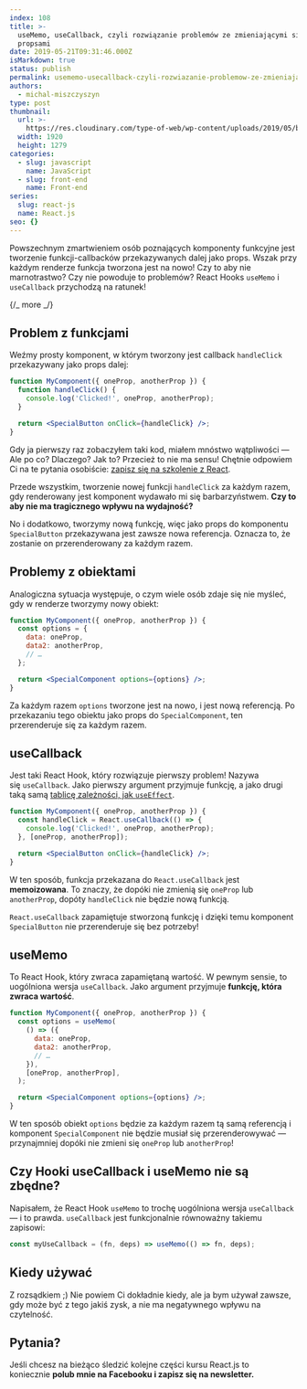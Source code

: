 ```yaml
---
index: 108
title: >-
  useMemo, useCallback, czyli rozwiązanie problemów ze zmieniającymi się
  propsami
date: 2019-05-21T09:31:46.000Z
isMarkdown: true
status: publish
permalink: usememo-usecallback-czyli-rozwiazanie-problemow-ze-zmieniajacymi-sie-propsami
authors:
  - michal-miszczyszyn
type: post
thumbnail:
  url: >-
    https://res.cloudinary.com/type-of-web/wp-content/uploads/2019/05/blue-blur-bright-1323594.jpg
  width: 1920
  height: 1279
categories:
  - slug: javascript
    name: JavaScript
  - slug: front-end
    name: Front-end
series:
  slug: react-js
  name: React.js
seo: {}
---
```


Powszechnym zmartwieniem osób poznających komponenty funkcyjne jest tworzenie funkcji-callbacków przekazywanych dalej jako props. Wszak przy każdym renderze funkcja tworzona jest na nowo! Czy to aby nie marnotrastwo? Czy nie powoduje to problemów? React Hooks `useMemo` i `useCallback` przychodzą na ratunek!

{/_ more _/}

## Problem z funkcjami

Weźmy prosty komponent, w którym tworzony jest callback `handleClick` przekazywany jako props dalej:

```jsx
function MyComponent({ oneProp, anotherProp }) {
  function handleClick() {
    console.log('Clicked!', oneProp, anotherProp);
  }

  return <SpecialButton onClick={handleClick} />;
}
```

Gdy ja pierwszy raz zobaczyłem taki kod, miałem mnóstwo wątpliwości — Ale po co? Dlaczego? Jak to? Przecież to nie ma sensu! Chętnie odpowiem Ci na te pytania osobiście: <a href="https://szkolenia.typeofweb.com/" target="_blank">zapisz się na szkolenie z React</a>.

Przede wszystkim, tworzenie nowej funkcji `handleClick` za każdym razem, gdy renderowany jest komponent wydawało mi się barbarzyństwem. **Czy to aby nie ma tragicznego wpływu na wydajność?**

No i dodatkowo, tworzymy nową funkcję, więc jako props do komponentu `SpecialButton` przekazywana jest zawsze nowa referencja. Oznacza to, że zostanie on przerenderowany za każdym razem.

## Problemy z obiektami

Analogiczna sytuacja występuje, o czym wiele osób zdaje się nie myśleć, gdy w renderze tworzymy nowy obiekt:

```jsx
function MyComponent({ oneProp, anotherProp }) {
  const options = {
    data: oneProp,
    data2: anotherProp,
    // …
  };

  return <SpecialComponent options={options} />;
}
```

Za każdym razem `options` tworzone jest na nowo, i jest nową referencją. Po przekazaniu tego obiektu jako props do `SpecialComponent`, ten przerenderuje się za każdym razem.

## useCallback

Jest taki React Hook, który rozwiązuje pierwszy problem! Nazywa się `useCallback`. Jako pierwszy argument przyjmuje funkcję, a jako drugi taką samą [tablicę zależności, jak `useEffect`](https://typeofweb.com/react-hooks-useeffect-efekty-uboczne-w-komponencie/).

```jsx
function MyComponent({ oneProp, anotherProp }) {
  const handleClick = React.useCallback(() => {
    console.log('Clicked!', oneProp, anotherProp);
  }, [oneProp, anotherProp]);

  return <SpecialButton onClick={handleClick} />;
}
```

W ten sposób, funkcja przekazana do `React.useCallback` jest **memoizowana**. To znaczy, że dopóki nie zmienią się `oneProp` lub `anotherProp`, dopóty `handleClick` nie będzie nową funkcją.

`React.useCallback` zapamiętuje stworzoną funkcję i dzięki temu komponent `SpecialButton` nie przerenderuje się bez potrzeby!

## useMemo

To React Hook, który zwraca zapamiętaną wartość. W pewnym sensie, to uogólniona wersja `useCallback`. Jako argument przyjmuje **funkcję, która zwraca wartość**.

```jsx
function MyComponent({ oneProp, anotherProp }) {
  const options = useMemo(
    () => ({
      data: oneProp,
      data2: anotherProp,
      // …
    }),
    [oneProp, anotherProp],
  );

  return <SpecialComponent options={options} />;
}
```

W ten sposób obiekt `options` będzie za każdym razem tą samą referencją i komponent `SpecialComponent` nie będzie musiał się przerenderowywać — przynajmniej dopóki nie zmieni się `oneProp` lub `anotherProp`!

## Czy Hooki useCallback i useMemo nie są zbędne?

Napisałem, że React Hook `useMemo` to trochę uogólniona wersja `useCallback` — i to prawda. `useCallback` jest funkcjonalnie równoważny takiemu zapisowi:

```js
const myUseCallback = (fn, deps) => useMemo(() => fn, deps);
```

## Kiedy używać

Z rozsądkiem ;) Nie powiem Ci dokładnie kiedy, ale ja bym używał zawsze, gdy może być z tego jakiś zysk, a nie ma negatywnego wpływu na czytelność.

## Pytania?

Jeśli chcesz na bieżąco śledzić kolejne części kursu React.js to koniecznie <strong>polub mnie na Facebooku i zapisz się na newsletter.</strong>
<NewsletterForm />
<FacebookPageWidget />
